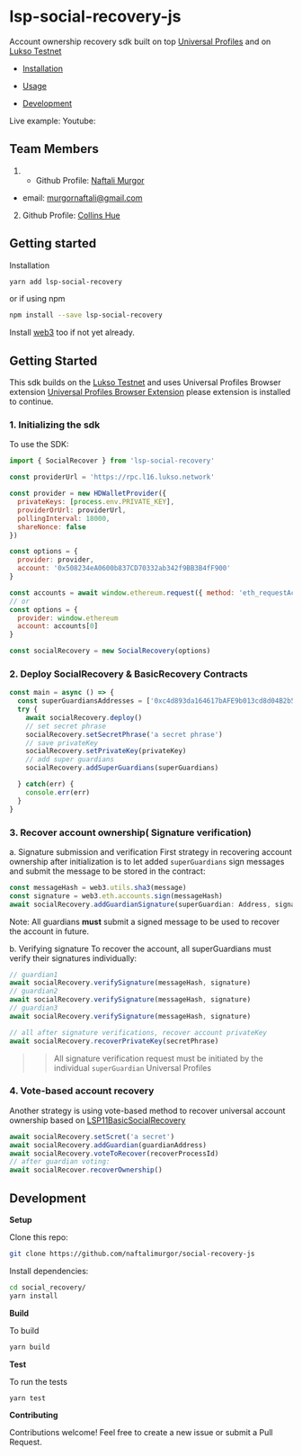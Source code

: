 # lsp-social-recovery-js
Account ownership recovery sdk built on top [Universal Profiles](https://docs.lukso.tech/standards/universal-profile/introduction/) and on [Lukso Testnet](https://docs.lukso.tech/networks/l16-testnet)

- [Installation](#installation)
- [Usage](#getting-started)

- [Development](#development)

Live example:
Youtube: 

## Team Members

1. - Github Profile: [Naftali Murgor](https://github.com/naftalimurgor)
- email: murgornaftali@gmail.com
2. Github Profile: [Collins Hue](https://github.com/collins_hue)

## Getting started

Installation

```bash
yarn add lsp-social-recovery
```
or if using npm
```bash
npm install --save lsp-social-recovery
```

Install [web3](https://github.com/ethereum/web3.js) too if not yet already.

## Getting Started
This sdk builds on the [Lukso Testnet](https://docs.lukso.tech/networks/l16-testnet) and uses Universal Profiles Browser extension [Universal Profiles Browser Extension](https://docs.lukso.tech/guides/browser-extension/install-browser-extension) please extension is installed to continue.

### 1. Initializing the sdk
To use the SDK:

```javascript
import { SocialRecover } from 'lsp-social-recovery'

const providerUrl = 'https://rpc.l16.lukso.network'

const provider = new HDWalletProvider({
  privateKeys: [process.env.PRIVATE_KEY],
  providerOrUrl: providerUrl,
  pollingInterval: 18000,
  shareNonce: false
})

const options = {
  provider: provider,
  account: '0x508234eA0600b837CD70332ab342f9BB3B4fF900'
}

const accounts = await window.ethereum.request({ method: 'eth_requestAccounts' })
// or
const options = {
  provider: window.ethereum
  account: accounts[0]
}

const socialRecovery = new SocialRecovery(options)
```

### 2. Deploy SocialRecovery & BasicRecovery Contracts

```javascript
const main = async () => {
  const superGuardiansAddresses = ['0xc4d893da164617bAFE9b013cd8d04B2b582e76D7's]
  try {
    await socialRecovery.deploy()
    // set secret phrase
    socialRecovery.setSecretPhrase('a secret phrase')
    // save privateKey
    socialRecovery.setPrivateKey(privateKey)
    // add super guardians
    socialRecovery.addSuperGuardians(superGuardians)

  } catch(err) {
    console.err(err)
  }
}
```
### 3. Recover account ownership( Signature verification)
a. Signature submission and verification
First strategy in recovering account ownership after initialization is to let added `superGuardians` sign messages and submit the message to be stored in the contract:
```javascript
const messageHash = web3.utils.sha3(message)
const signature = web3.eth.accounts.sign(messageHash)
await socialRecovery.addGuardianSignature(superGuardian: Address, signature: string)
```
Note: All guardians **must** submit a signed message to be used to recover the account in future.

b. Verifying signature
To recover the account, all superGuardians must verify their signatures individually:
```javascript
// guardian1
await socialRecovery.verifySignature(messageHash, signature)
// guardian2
await socialRecovery.verifySignature(messageHash, signature)
// guardian3
await socialRecovery.verifySignature(messageHash, signature)

// all after signature verifications, recover account privateKey
await socialRecovery.recoverPrivateKey(secretPhrase)
``` 
>> All signature verification request must be initiated by the individual `superGuardian` Universal Profiles

### 4. Vote-based account recovery
Another strategy is using vote-based method to recover universal account ownership based on [LSP11BasicSocialRecovery](https://github.com/lukso-network/lsp-smart-contracts/blob/fa8697a6454be8ef0c3ae5524c2a4bb9abfc7a29/contracts/LSP11BasicSocialRecovery/LSP11BasicSocialRecovery.sol)

```javascript
await socialRecovery.setScret('a secret')
await socialRecovery.addGuardian(guardianAddress)
await socialRecovery.voteToRecover(recoverProcessId)
// after guardian voting:
await socialRecover.recoverOwnership()
```

## Development

**Setup**

Clone this repo:
```bash
git clone https://github.com/naftalimurgor/social-recovery-js
```

Install dependencies:
```bash
cd social_recovery/
yarn install
```

**Build**

To build
```bash
yarn build
```

**Test**

To run the tests
```bash
yarn test
```

**Contributing**

Contributions welcome! Feel free to create a new issue or submit a Pull Request.